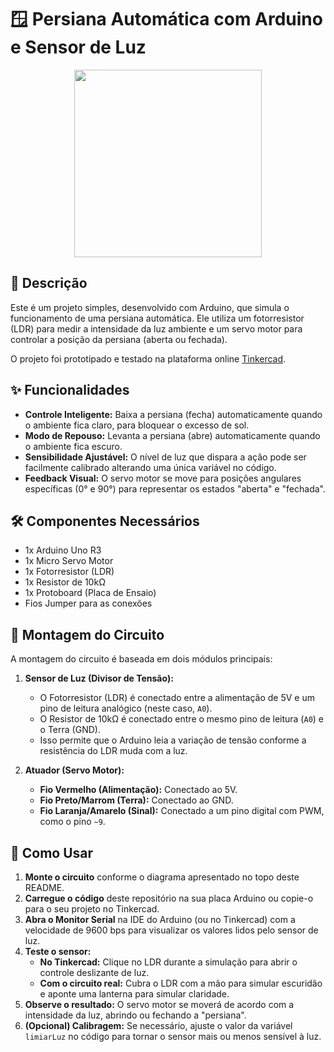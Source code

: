 # 🪟 Persiana Automática com Arduino e Sensor de Luz

<div align="center">
   <img src="https://i.imgur.com/uAMD84J.png" width="300px" height="300px">
</div>

## 📖 Descrição

Este é um projeto simples, desenvolvido com Arduino, que simula o funcionamento de uma persiana automática. Ele utiliza um fotorresistor (LDR) para medir a intensidade da luz ambiente e um servo motor para controlar a posição da persiana (aberta ou fechada).

O projeto foi prototipado e testado na plataforma online [Tinkercad](https://www.tinkercad.com/).

## ✨ Funcionalidades

* **Controle Inteligente:** Baixa a persiana (fecha) automaticamente quando o ambiente fica claro, para bloquear o excesso de sol.
* **Modo de Repouso:** Levanta a persiana (abre) automaticamente quando o ambiente fica escuro.
* **Sensibilidade Ajustável:** O nível de luz que dispara a ação pode ser facilmente calibrado alterando uma única variável no código.
* **Feedback Visual:** O servo motor se move para posições angulares específicas (0° e 90°) para representar os estados "aberta" e "fechada".

## 🛠️ Componentes Necessários

* 1x Arduino Uno R3
* 1x Micro Servo Motor
* 1x Fotorresistor (LDR)
* 1x Resistor de 10kΩ
* 1x Protoboard (Placa de Ensaio)
* Fios Jumper para as conexões

## 🔌 Montagem do Circuito

A montagem do circuito é baseada em dois módulos principais:

1.  **Sensor de Luz (Divisor de Tensão):**
    * O Fotorresistor (LDR) é conectado entre a alimentação de 5V e um pino de leitura analógico (neste caso, `A0`).
    * O Resistor de 10kΩ é conectado entre o mesmo pino de leitura (`A0`) e o Terra (GND).
    * Isso permite que o Arduino leia a variação de tensão conforme a resistência do LDR muda com a luz.

2.  **Atuador (Servo Motor):**
    * **Fio Vermelho (Alimentação):** Conectado ao 5V.
    * **Fio Preto/Marrom (Terra):** Conectado ao GND.
    * **Fio Laranja/Amarelo (Sinal):** Conectado a um pino digital com PWM, como o pino `~9`.

## 🚀 Como Usar

1.  **Monte o circuito** conforme o diagrama apresentado no topo deste README.
2.  **Carregue o código** deste repositório na sua placa Arduino ou copie-o para o seu projeto no Tinkercad.
3.  **Abra o Monitor Serial** na IDE do Arduino (ou no Tinkercad) com a velocidade de 9600 bps para visualizar os valores lidos pelo sensor de luz.
4.  **Teste o sensor:**
    * **No Tinkercad:** Clique no LDR durante a simulação para abrir o controle deslizante de luz.
    * **Com o circuito real:** Cubra o LDR com a mão para simular escuridão e aponte uma lanterna para simular claridade.
5.  **Observe o resultado:** O servo motor se moverá de acordo com a intensidade da luz, abrindo ou fechando a "persiana".
6.  **(Opcional) Calibragem:** Se necessário, ajuste o valor da variável `limiarLuz` no código para tornar o sensor mais ou menos sensível à luz.
